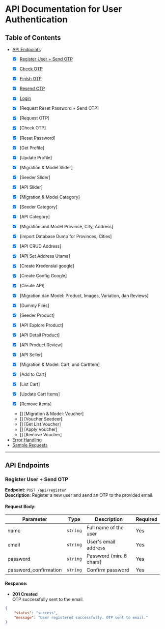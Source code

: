# API Documentation for User Authentication

## Table of Contents

-   [API Endpoints](#api-endpoints)
    -   [X] [Register User + Send OTP](#register-user--send-otp)
    -   [X] [Check OTP](#check-otp)
    -   [X] [Finish OTP](#finish-otp)
    -   [X] [Resend OTP](#resend-otp)
    -   [X] [Login](#login)

    -   [X] [Request Reset Password + Send OTP]
    -   [X] [Request OTP]
    -   [X] [Check OTP]
    -   [X] [Reset Password]

    -   [X] [Get Profile]
    -   [X] [Update Profile]

    -   [X] [Migration & Model Slider]
    -   [X] [Seeder Slider]
    -   [X] [API Slider]

    -   [X] [Migration & Model Category]
    -   [X] [Seeder Category]
    -   [X] [API Category]

    -   [X] [Migration and Model Province, City, Address]
    -   [X] [Import Database Dump for Provinces, Cities]
    -   [X] [API CRUD Address]
    -   [X] [API Set Address Utama]

    -   [X] [Create Kredensial google]
    -   [X] [Create Config Google]
    -   [X] [Create API]

    -   [X] [Migration dan Model: Product, Images, Variation, dan Reviews]
    -   [X] [Dummy Files]
    -   [X] [Seeder Product]
    -   [X] [API Explore Product]
    -   [X] [API Detail Product]
    -   [X] [API Product Review]
    -   [X] [API Seller]

    -   [X] [Migration & Model: Cart, and CartItem]
    -   [X] [Add to Cart]
    -   [X] [List Cart]
    -   [X] [Update Cart Items]
    -   [X] [Remove Items]

    -   [] [Migration & Model: Voucher]
    -   [] [Voucher Seedeer]
    -   [] [Get List Voucher]
    -   [] [Apply Voucher]
    -   [] [Remove Voucher]
-   [Error Handling](#error-handling)
-   [Sample Requests](#sample-requests)

---

## API Endpoints

### Register User + Send OTP

**Endpoint:** `POST /api/register`  
**Description:** Register a new user and send an OTP to the provided email.

#### Request Body:

| Parameter             | Type     | Description             | Required |
| --------------------- | -------- | ----------------------- | -------- |
| name                  | `string` | Full name of the user   | Yes      |
| email                 | `string` | User's email address    | Yes      |
| password              | `string` | Password (min. 8 chars) | Yes      |
| password_confirmation | `string` | Confirm password        | Yes      |

#### Response:

-   **201 Created**  
    OTP successfully sent to the email.

```json
{
    "status": "success",
    "message": "User registered successfully. OTP sent to email."
}
```
